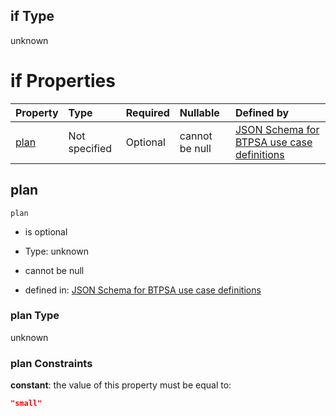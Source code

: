 ## if Type

unknown

# if Properties

| Property      | Type          | Required | Nullable       | Defined by                                                                                                                                                                                                                                  |
| :------------ | :------------ | :------- | :------------- | :------------------------------------------------------------------------------------------------------------------------------------------------------------------------------------------------------------------------------------------ |
| [plan](#plan) | Not specified | Optional | cannot be null | [JSON Schema for BTPSA use case definitions](btpsa-usecase-properties-services-items-allof-1-then-allof-96-then-allof-2-if-properties-plan.md "undefined#/properties/services/items/allOf/1/then/allOf/96/then/allOf/2/if/properties/plan") |

## plan



`plan`

*   is optional

*   Type: unknown

*   cannot be null

*   defined in: [JSON Schema for BTPSA use case definitions](btpsa-usecase-properties-services-items-allof-1-then-allof-96-then-allof-2-if-properties-plan.md "undefined#/properties/services/items/allOf/1/then/allOf/96/then/allOf/2/if/properties/plan")

### plan Type

unknown

### plan Constraints

**constant**: the value of this property must be equal to:

```json
"small"
```
